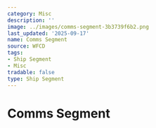```yaml
---
category: Misc
description: ''
image: ../images/comms-segment-3b3739f6b2.png
last_updated: '2025-09-17'
name: Comms Segment
source: WFCD
tags:
- Ship Segment
- Misc
tradable: false
type: Ship Segment
---
```


# Comms Segment

